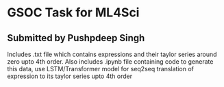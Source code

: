 # GSOC Task for ML4Sci
## Submitted by Pushpdeep Singh
Includes .txt file which contains expressions and their taylor series around zero upto 4th order. Also includes .ipynb file containing code to generate this data, use LSTM/Transformer model for seq2seq translation of expression to its taylor series upto 4th order
